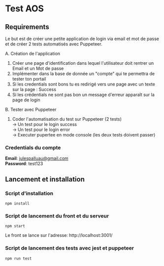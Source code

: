 # Test AOS

## Requirements

Le but est de créer une petite application de login via email et mot de passe et de créer 2 tests automatisés avec Puppeteer.

A. Création de l'application
1) Créer une page d'identification dans lequel l'utilisateur doit rentrer un Email et un Mot de passe
2) Implémenter dans la base de donnée un "compte" qui te permettra de tester ton portail
3) Si les credentials sont bons tu es redirigé vers une page avec un texte sur la page : Success
4) Si les crédentials ne sont pas bon un message d'erreur apparaît sur la page de login

B. Tester avec Puppeteer
1) Coder l'automatisation du test sur Puppeteer (2 tests)
<br />-> Un test pour le login success
<br />-> Un test pour le login error
<br />-> Executer pupertee en mode console (les deux tests doivent passer)

### Credentials du compte

<b>Email</b>: julespalluau@gmail.com<br />
<b>Password</b>: test123

## Lancement et installation

### Script d'installation

```
npm install
```
### Script de lancement du front et du serveur

``` 
npm start 
```
Le front se lance sur l'adresse: http://localhost:3001/

### Script de lancement des tests avec jest et puppeteer

```
npm run test
```
